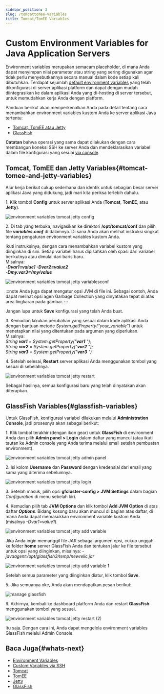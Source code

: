 ```yaml
---
sidebar_position: 3
slug: /tomcattomee-variables
title: Tomcat/TomEE Variables
---
```


# Custom Environment Variables for Java Application Servers

Environment variables merupakan semacam placeholder, di mana Anda dapat menyimpan nilai parameter atau string yang sering digunakan agar tidak perlu menyebutkannya secara manual dalam kode setiap kali dibutuhkan. Terdapat sejumlah [default environment variables](<https://docs.dewacloud.com/docs/environment-variables/>) yang telah dikonfigurasi di server aplikasi platform dan dapat dengan mudah diintegrasikan ke dalam aplikasi Anda yang di-hosting di server tersebut, untuk memudahkan kerja Anda dengan platform.

Panduan berikut akan memperkenalkan Anda pada detail tentang cara menambahkan environment variables kustom Anda ke server aplikasi Java tertentu:

  * [Tomcat, TomEE atau Jetty](<https://docs.dewacloud.com/docs/tom-jetty>)
  * [GlassFish](<https://docs.dewacloud.com/docs/glassfish>)

**Catatan** bahwa operasi yang sama dapat dilakukan dengan cara membangun koneksi SSH ke server Anda dan mendeklarasikan variabel dalam file konfigurasi yang sesuai [via console](<https://docs.dewacloud.com/docs/custom-environment-variables-ssh>).

## Tomcat, TomEE dan Jetty Variables{#tomcat-tomee-and-jetty-variables}

Alur kerja berikut cukup sederhana dan identik untuk sebagian besar server aplikasi Java yang didukung, jadi mari kita periksa terlebih dahulu.

1\. Klik tombol **Config** untuk server aplikasi Anda (**Tomcat**, **TomEE**, atau **Jetty**). 

![environment variables tomcat jetty config](#)

2\. Di tab yang terbuka, navigasikan ke direktori **/opt/tomcat/conf** dan pilih file _**variables.conf**_ di dalamnya. Di sana Anda akan melihat instruksi singkat tentang pengaturan environment variables kustom Anda.

Ikuti instruksinya, dengan cara menambahkan variabel kustom yang diinginkan di sini. Setiap variabel harus dipisahkan oleh spasi dari variabel berikutnya atau dimulai dari baris baru.  
Misalnya:  
_**-Dvar1=value1 -Dvar2=value2**_  
_**-Dmy.var3=/my/value**_  

![environment variables tomcat jetty variablesconf](#)

:::note 
Anda juga dapat mengatur opsi JVM di file ini. Sebagai contoh, Anda dapat melihat opsi agen Garbage Collection yang dinyatakan tepat di atas area lingkaran pada gambar.
:::

Jangan lupa untuk **Save** konfigurasi yang telah Anda buat.

3\. Kemudian lakukan perubahan yang sesuai dalam kode aplikasi Anda dengan bantuan metode _System.getProperty(“your_variable”)_ untuk menetapkan nilai yang ditentukan pada argumen yang diperlukan.  
Misalnya:  
_String **var1** = System.getProperty("**var1** ");_  
_String **var2** = System.getProperty("**var2** ");_  
_String **var3** = System.getProperty("**var3** ")_

4\. Setelah selesai, **Restart** server aplikasi Anda menggunakan tombol yang sesuai di sebelahnya.  

![environment variables tomcat jetty restart](#)

Sebagai hasilnya, semua konfigurasi baru yang telah dinyatakan akan diterapkan.

## GlassFish Variables{#glassfish-variables}

Untuk GlassFish, konfigurasi variabel dilakukan melalui **Administration Console**, jadi prosesnya akan sebagai berikut:

1\. Klik tombol terakhir (dengan ikon gear) untuk **GlassFish** di environment Anda dan pilih **Admin panel > Login** dalam daftar yang muncul (atau ikuti tautan ke Admin console yang Anda terima melalui email setelah pembuatan environment). 

![environment variables tomcat jetty admin panel](#)

2\. Isi kolom **Username** dan **Password** dengan kredensial dari email yang sama yang diterima sebelumnya. 

![environment variables tomcat jetty login](#)

3\. Setelah masuk, pilih opsi **gfcluster-config > JVM Settings** dalam bagian _Configuration_ di menu sebelah kiri.

4\. Kemudian pilih tab **JVM Options** dan klik tombol **Add JVM Option** di atas daftar _**Options**_. Bidang kosong baru akan muncul di bagian atas daftar, di mana Anda dapat memasukkan environment variable kustom Anda (misalnya _-Dvar1=value1_). 

![environment variables tomcat jetty add variable](#)

Jika Anda ingin memanggil file JAR sebagai argumen opsi, cukup unggah ke folder **home** server GlassFish Anda dan tentukan jalur ke file tersebut untuk opsi yang diinginkan, misalnya:
_-javaagent:/opt/glassfish3/temp/newrelic.jar_  

![environment variables tomcat jetty add variable 1](#)

Setelah semua parameter yang diinginkan diatur, klik tombol **Save**.

5\. Jika semuanya oke, Anda akan mendapatkan pesan berikut: 

![manage glassfish](#)

6\. Akhirnya, kembali ke dashboard platform Anda dan restart **GlassFish** menggunakan tombol yang sesuai. 

![environment variables tomcat jetty restart \(2\)](#)

Itu saja. Dengan cara ini, Anda dapat mengelola environment variables GlassFish melalui Admin Console.

## Baca Juga{#whats-next}

  * [Environment Variables](<https://docs.dewacloud.com/docs/environment-variables/>)
  * [Custom Variables via SSH](<https://docs.dewacloud.com/docs/custom-environment-variables-ssh/>)
  * [Tomcat](<https://docs.dewacloud.com/docs/tomcat/>)
  * [TomEE](<https://docs.dewacloud.com/docs/tomee/>)
  * [Jetty](<https://docs.dewacloud.com/docs/jetty/>)
  * [GlassFish](<https://docs.dewacloud.com/docs/glassfish/>)